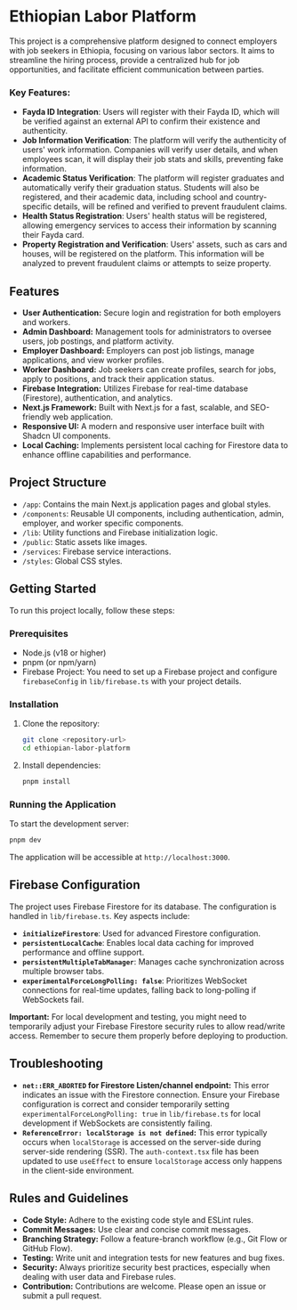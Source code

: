 # Ethiopian Labor Platform

This project is a comprehensive platform designed to connect employers with job seekers in Ethiopia, focusing on various labor sectors. It aims to streamline the hiring process, provide a centralized hub for job opportunities, and facilitate efficient communication between parties.

### Key Features:
- **Fayda ID Integration**: Users will register with their Fayda ID, which will be verified against an external API to confirm their existence and authenticity.
- **Job Information Verification**: The platform will verify the authenticity of users' work information. Companies will verify user details, and when employees scan, it will display their job stats and skills, preventing fake information.
- **Academic Status Verification**: The platform will register graduates and automatically verify their graduation status. Students will also be registered, and their academic data, including school and country-specific details, will be refined and verified to prevent fraudulent claims.
- **Health Status Registration**: Users' health status will be registered, allowing emergency services to access their information by scanning their Fayda card.
- **Property Registration and Verification**: Users' assets, such as cars and houses, will be registered on the platform. This information will be analyzed to prevent fraudulent claims or attempts to seize property.

## Features

- **User Authentication:** Secure login and registration for both employers and workers.
- **Admin Dashboard:** Management tools for administrators to oversee users, job postings, and platform activity.
- **Employer Dashboard:** Employers can post job listings, manage applications, and view worker profiles.
- **Worker Dashboard:** Job seekers can create profiles, search for jobs, apply to positions, and track their application status.
- **Firebase Integration:** Utilizes Firebase for real-time database (Firestore), authentication, and analytics.
- **Next.js Framework:** Built with Next.js for a fast, scalable, and SEO-friendly web application.
- **Responsive UI:** A modern and responsive user interface built with Shadcn UI components.
- **Local Caching:** Implements persistent local caching for Firestore data to enhance offline capabilities and performance.

## Project Structure

- `/app`: Contains the main Next.js application pages and global styles.
- `/components`: Reusable UI components, including authentication, admin, employer, and worker specific components.
- `/lib`: Utility functions and Firebase initialization logic.
- `/public`: Static assets like images.
- `/services`: Firebase service interactions.
- `/styles`: Global CSS styles.

## Getting Started

To run this project locally, follow these steps:

### Prerequisites

- Node.js (v18 or higher)
- pnpm (or npm/yarn)
- Firebase Project: You need to set up a Firebase project and configure `firebaseConfig` in `lib/firebase.ts` with your project details.

### Installation

1. Clone the repository:
   ```bash
   git clone <repository-url>
   cd ethiopian-labor-platform
   ```
2. Install dependencies:
   ```bash
   pnpm install
   ```

### Running the Application

To start the development server:

```bash
pnpm dev
```

The application will be accessible at `http://localhost:3000`.

## Firebase Configuration

The project uses Firebase Firestore for its database. The configuration is handled in `lib/firebase.ts`. Key aspects include:

- **`initializeFirestore`**: Used for advanced Firestore configuration.
- **`persistentLocalCache`**: Enables local data caching for improved performance and offline support.
- **`persistentMultipleTabManager`**: Manages cache synchronization across multiple browser tabs.
- **`experimentalForceLongPolling: false`**: Prioritizes WebSocket connections for real-time updates, falling back to long-polling if WebSockets fail.

**Important:** For local development and testing, you might need to temporarily adjust your Firebase Firestore security rules to allow read/write access. Remember to secure them properly before deploying to production.

## Troubleshooting

- **`net::ERR_ABORTED` for Firestore Listen/channel endpoint:** This error indicates an issue with the Firestore connection. Ensure your Firebase configuration is correct and consider temporarily setting `experimentalForceLongPolling: true` in `lib/firebase.ts` for local development if WebSockets are consistently failing.
- **`ReferenceError: localStorage is not defined`:** This error typically occurs when `localStorage` is accessed on the server-side during server-side rendering (SSR). The `auth-context.tsx` file has been updated to use `useEffect` to ensure `localStorage` access only happens in the client-side environment.

## Rules and Guidelines

- **Code Style:** Adhere to the existing code style and ESLint rules.
- **Commit Messages:** Use clear and concise commit messages.
- **Branching Strategy:** Follow a feature-branch workflow (e.g., Git Flow or GitHub Flow).
- **Testing:** Write unit and integration tests for new features and bug fixes.
- **Security:** Always prioritize security best practices, especially when dealing with user data and Firebase rules.
- **Contribution:** Contributions are welcome. Please open an issue or submit a pull request.
